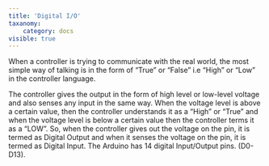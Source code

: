 ```yaml
---
title: 'Digital I/O'
taxanomy:
    category: docs
visible: true
---
```


When a controller is trying to communicate with the real world, the most simple way of talking is in the form of “True” or “False” i.e “High” or “Low” in the controller language.  

The controller gives the output in the form of high level or low-level voltage and also senses any input in the same way. When the voltage level is above a certain value, then the controller understands it as a “High” or “True” and when the voltage level is below a certain value then the controller terms it as a “LOW”. So, when the controller gives out the voltage on the pin, it is termed as Digital Output and when it senses the voltage on the pin, it is termed as Digital Input. The Arduino has 14 digital Input/Output pins. (D0-D13). 